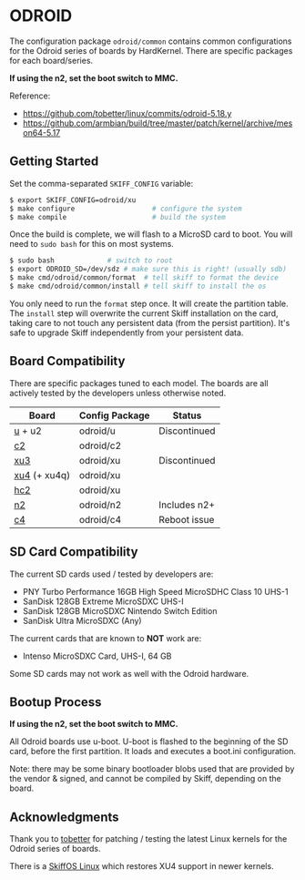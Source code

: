 # ODROID

The configuration package `odroid/common` contains common configurations for the
Odroid series of boards by HardKernel. There are specific packages for each
board/series.

**If using the n2, set the boot switch to MMC.**

Reference:

 - https://github.com/tobetter/linux/commits/odroid-5.18.y
 - https://github.com/armbian/build/tree/master/patch/kernel/archive/meson64-5.17

## Getting Started

Set the comma-separated `SKIFF_CONFIG` variable:

```sh
$ export SKIFF_CONFIG=odroid/xu
$ make configure                   # configure the system
$ make compile                     # build the system
```

Once the build is complete, we will flash to a MicroSD card to boot. You will
need to `sudo bash` for this on most systems.

```sh
$ sudo bash             # switch to root
$ export ODROID_SD=/dev/sdz # make sure this is right! (usually sdb)
$ make cmd/odroid/common/format  # tell skiff to format the device
$ make cmd/odroid/common/install # tell skiff to install the os
```

You only need to run the `format` step once. It will create the partition table.
The `install` step will overwrite the current Skiff installation on the card,
taking care to not touch any persistent data (from the persist partition). It's
safe to upgrade Skiff independently from your persistent data.

## Board Compatibility

There are specific packages tuned to each model. The boards are all actively
tested by the developers unless otherwise noted.

| **Board**      | **Config Package** | Status       |
|----------------|--------------------|--------------|
| [u] + u2       | odroid/u           | Discontinued |
| [c2]           | odroid/c2          |              |
| [xu3]          | odroid/xu          | Discontinued |
| [xu4] (+ xu4q) | odroid/xu          |              |
| [hc2]          | odroid/xu          |              |
| [n2]           | odroid/n2          | Includes n2+ |
| [c4]           | odroid/c4          | Reboot issue |

[u]: https://wiki.odroid.com/old_product/odroid-x_u_q/odroid_u3/odroid-u3
[xu3]: https://wiki.odroid.com/old_product/odroid-xu3/odroid-xu3
[xu4]: https://wiki.odroid.com/odroid-xu4/odroid-xu4
[hc2]: https://www.hardkernel.com/shop/odroid-hc2-home-cloud-two/
[n2]: https://www.hardkernel.com/shop/odroid-n2-with-4gbyte-ram-2/
[c2]: https://www.hardkernel.com/shop/odroid-c2/
[c4]: https://www.hardkernel.com/shop/odroid-c4/

## SD Card Compatibility

The current SD cards used / tested by developers are:

 - PNY Turbo Performance 16GB High Speed MicroSDHC Class 10 UHS-1
 - SanDisk 128GB Extreme MicroSDXC UHS-I 
 - SanDisk 128GB MicroSDXC Nintendo Switch Edition
 - SanDisk Ultra MicroSDXC (Any)

The current cards that are known to **NOT** work are:

 - Intenso MicroSDXC Card, UHS-I, 64 GB

Some SD cards may not work as well with the Odroid hardware.

## Bootup Process

**If using the n2, set the boot switch to MMC.**

All Odroid boards use u-boot. U-boot is flashed to the beginning of the SD card,
before the first partition. It loads and executes a boot.ini configuration.

Note: there may be some binary bootloader blobs used that are provided by the
vendor & signed, and cannot be compiled by Skiff, depending on the board.

## Acknowledgments

Thank you to [tobetter] for patching / testing the latest Linux kernels for the
Odroid series of boards.

There is a [SkiffOS Linux] which restores XU4 support in newer kernels.

[tobetter]: https://github.com/tobetter/linux
[SkiffOS Linux]: https://github.com/skiffos/linux/tree/skiff-odroid-5.16.y
